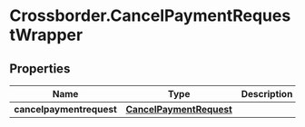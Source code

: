 # Crossborder.CancelPaymentRequestWrapper

## Properties

Name | Type | Description | Notes
------------ | ------------- | ------------- | -------------
**cancelpaymentrequest** | [**CancelPaymentRequest**](CancelPaymentRequest.md) |  | [optional] 


